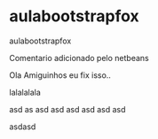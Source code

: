# aulabootstrapfox
aulabootstrapfox


Comentario adicionado pelo netbeans


Ola Amiguinhos eu fix isso..

<la>lalalalala</la>


asd as
asd 
asd 
asd 
asd 
asd asd




asdasd 
